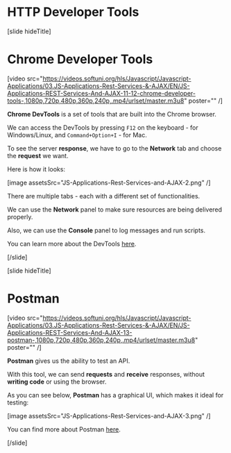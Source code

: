 # HTTP Developer Tools

[slide hideTitle]

# Chrome Developer Tools

[video src="https://videos.softuni.org/hls/Javascript/Javascript-Applications/03.JS-Applications-Rest-Services-&-AJAX/EN/JS-Applications-REST-Services-And-AJAX-11-12-chrome-developer-tools-,1080p,720p,480p,360p,240p,.mp4/urlset/master.m3u8" poster="" /]

**Chrome DevTools** is a set of tools that are built into the Chrome browser.

We can access the DevTools by pressing `F12` on the keyboard - for Windows/Linux, and `Command+Option+I` - for Mac.

To see the server **response**, we have to go to the **Network** tab and choose the **request** we want.

Here is how it looks:

[image assetsSrc="JS-Applications-Rest-Services-and-AJAX-2.png" /]

There are multiple tabs - each with a different set of functionalities.

We can use the **Network** panel to make sure resources are being delivered properly.

Also, we can use the **Console** panel to log messages and run scripts.

You can learn more about the DevTools [here](https://developers.google.com/web/tools/chrome-devtools).


[/slide]

[slide hideTitle]

# Postman

[video src="https://videos.softuni.org/hls/Javascript/Javascript-Applications/03.JS-Applications-Rest-Services-&-AJAX/EN/JS-Applications-REST-Services-And-AJAX-13-postman-,1080p,720p,480p,360p,240p,.mp4/urlset/master.m3u8" poster="" /]

**Postman** gives us the ability to test an API.

With this tool, we can send **requests** and **receive** responses, without **writing code** or using the browser.

As you can see below, **Postman** has a graphical UI, which makes it ideal for testing:

[image assetsSrc="JS-Applications-Rest-Services-and-AJAX-3.png" /]

You can find more about Postman [here](https://www.postman.com/).

[/slide]
